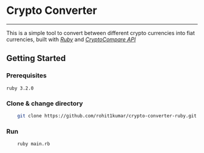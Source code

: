 # Crypto Converter
---

This is a simple tool to convert between different crypto currencies into fiat currencies, built with *[Ruby](https://www.ruby-lang.org/en/)* and *[CryptoCompare API](https://min-api.cryptocompare.com/documentation/)*

## Getting Started

### Prerequisites

`ruby 3.2.0`

### Clone & change directory

```bash
    git clone https://github.com/rohit1kumar/crypto-converter-ruby.git && cd crypto-converter-ruby
```

### Run

```bash
    ruby main.rb
```
